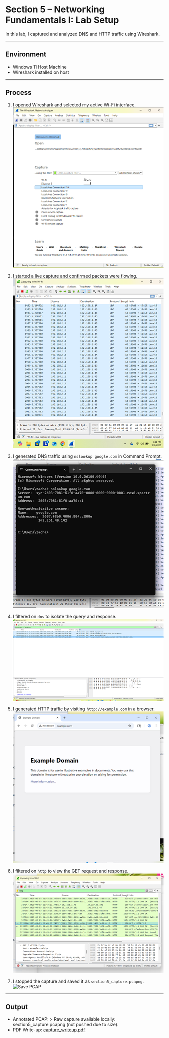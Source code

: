 # Section 5 – Networking Fundamentals I: Lab Setup

In this lab, I captured and analyzed DNS and HTTP traffic using Wireshark.

---

## Environment
- Windows 11 Host Machine
- Wireshark installed on host

---

## Process

1. I opened Wireshark and selected my active Wi-Fi interface.  
   ![Wireshark Interfaces](../screenshots/host/wireshark_interfaces.png)

2. I started a live capture and confirmed packets were flowing.  
   ![Start Capture](../screenshots/host/start_capture.png)

3. I generated DNS traffic using `nslookup google.com` in Command Prompt.  
   ![nslookup Command](../screenshots/host/nslookup.png)

4. I filtered on `dns` to isolate the query and response.  
   ![DNS Packets](../screenshots/host/dns_packets.png)

5. I generated HTTP traffic by visiting `http://example.com` in a browser.  
   ![HTTP Request](../screenshots/host/http_request.png)

6. I filtered on `http` to view the GET request and response.  
   ![HTTP Packets](../screenshots/host/http_packets.png)

7. I stopped the capture and saved it as `section5_capture.pcapng`.  
   ![Save PCAP](../screenshots/host/save_pcap.png)

---

## Output
- Annotated PCAP: > Raw capture available locally: section5_capture.pcapng (not pushed due to size). 
- PDF Write-up: [capture_writeup.pdf](capture_writeup.pdf)
